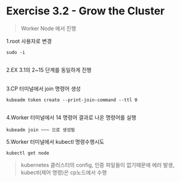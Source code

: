 # Exercise 3.2 - Grow the Cluster

> Worker Node 에서 진행

1.root 사용자로 변경

```
sudo -i
```

##

2.EX 3.1의 2~15 단계를 동일하게 진행


##


3.CP 터미널에서 join 명령어 생성

```
kubeadm token create --print-join-command --ttl 0
```

##

4.Worker 터미널에서 14 명령어 결과로 나온 명령어를 실행

```
kubeadm join ~~~ 으로 생성됨
```

5.Worker 터미널에서 kubectl 명령수행시도
```
kubectl get node
```
> kubernetes 클러스터의 config, 인증 파일들이 없기때문에 에러 발생, kubectl(제어 명령)은 cp노드에서 수행
